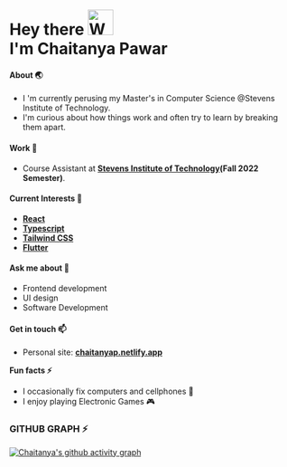 

# Hey there <img src="https://raw.githubusercontent.com/nixin72/nixin72/master/wave.gif" height="45" width="45" alt="Waving hand animated gif"/><br> I'm <span>Chaitanya Pawar</span>
#### About 🌏
- I 'm currently perusing my Master's in Computer Science @Stevens Institute of Technology.
- I'm curious about how things work and often try to learn by breaking them apart.

#### Work 🔭
- Course Assistant at **[Stevens Institute of Technology](https://stevens.edu)(Fall 2022 Semester)**.

#### Current Interests 🌱
- **[React](https://reactjs.org)**
- **[Typescript](https://www.typescriptlang.org/)**
- **[Tailwind CSS](https://tailwindcss.com)**
- **[Flutter](https://flutter.dev)**

#### Ask me about 💬
- Frontend development
- UI design
- Software Development

#### Get in touch 📫
- Personal site: **[chaitanyap.netlify.app](https://chaitanyap.netlify.app)**

**Fun facts ⚡**
- I occasionally fix computers and cellphones 🔧
- I enjoy playing Electronic Games 🎮

### GITHUB GRAPH ⚡
[![Chaitanya's github activity graph](https://github-readme-activity-graph.cyclic.app/graph?username=Chaitanyap22&theme=react-dark)](https://github.com/ashutosh00710/github-readme-activity-graph)
